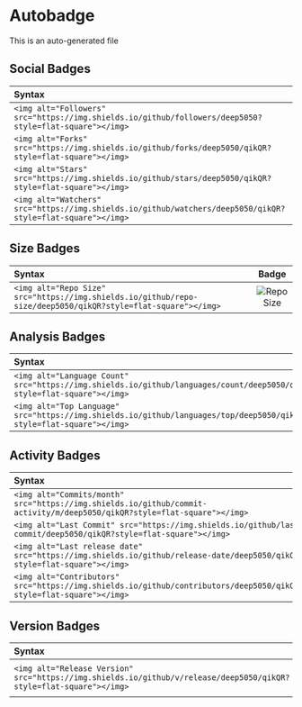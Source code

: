 # Autobadge
This is an auto-generated file

## Social Badges
| Syntax    |    Badge  |
| :---      |  :----:  |
| `<img alt="Followers" src="https://img.shields.io/github/followers/deep5050?style=flat-square"></img>` | <img alt="Followers" src="https://img.shields.io/github/followers/deep5050?style=flat-square"></img>|
| `<img alt="Forks" src="https://img.shields.io/github/forks/deep5050/qikQR?style=flat-square"></img>` | <img alt="Forks" src="https://img.shields.io/github/forks/deep5050/qikQR?style=flat-square"></img>|
| `<img alt="Stars" src="https://img.shields.io/github/stars/deep5050/qikQR?style=flat-square"></img>` | <img alt="Stars" src="https://img.shields.io/github/stars/deep5050/qikQR?style=flat-square"></img>|
| `<img alt="Watchers" src="https://img.shields.io/github/watchers/deep5050/qikQR?style=flat-square"></img>` | <img alt="Watchers" src="https://img.shields.io/github/watchers/deep5050/qikQR?style=flat-square"></img>|
## Size Badges
| Syntax    |    Badge  |
| :---      |  :----:  |
| `<img alt="Repo Size" src="https://img.shields.io/github/repo-size/deep5050/qikQR?style=flat-square"></img>` | <img alt="Repo Size" src="https://img.shields.io/github/repo-size/deep5050/qikQR?style=flat-square"></img>|
## Analysis Badges
| Syntax    |    Badge  |
| :---      |  :----:  |
| `<img alt="Language Count" src="https://img.shields.io/github/languages/count/deep5050/qikQR?style=flat-square"></img>` | <img alt="Language Count" src="https://img.shields.io/github/languages/count/deep5050/qikQR?style=flat-square"></img>|
| `<img alt="Top Language" src="https://img.shields.io/github/languages/top/deep5050/qikQR?style=flat-square"></img>` | <img alt="Top Language" src="https://img.shields.io/github/languages/top/deep5050/qikQR?style=flat-square"></img>|
## Activity Badges
| Syntax    |    Badge  |
| :---      |  :----:  |
| `<img alt="Commits/month" src="https://img.shields.io/github/commit-activity/m/deep5050/qikQR?style=flat-square"></img>` | <img alt="Commits/month" src="https://img.shields.io/github/commit-activity/m/deep5050/qikQR?style=flat-square"></img>|
| `<img alt="Last Commit" src="https://img.shields.io/github/last-commit/deep5050/qikQR?style=flat-square"></img>` | <img alt="Last Commit" src="https://img.shields.io/github/last-commit/deep5050/qikQR?style=flat-square"></img>|
| `<img alt="Last release date" src="https://img.shields.io/github/release-date/deep5050/qikQR?style=flat-square"></img>` | <img alt="Last release date" src="https://img.shields.io/github/release-date/deep5050/qikQR?style=flat-square"></img>|
| `<img alt="Contributors" src="https://img.shields.io/github/contributors/deep5050/qikQR?style=flat-square"></img>` | <img alt="Contributors" src="https://img.shields.io/github/contributors/deep5050/qikQR?style=flat-square"></img>|
## Version Badges
| Syntax    |    Badge  |
| :---      |  :----:  |
| `<img alt="Release Version" src="https://img.shields.io/github/v/release/deep5050/qikQR?style=flat-square"></img>` | <img alt="Release Version" src="https://img.shields.io/github/v/release/deep5050/qikQR?style=flat-square"></img>|